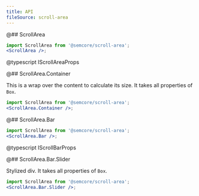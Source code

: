 ```yaml
---
title: API
fileSource: scroll-area
---
```


@## ScrollArea

```jsx
import ScrollArea from '@semcore/scroll-area';
<ScrollArea />;
```

@typescript IScrollAreaProps

@## ScrollArea.Container

This is a wrap over the content to calculate its size. It takes all properties of `Box`.

```jsx
import ScrollArea from '@semcore/scroll-area';
<ScrollArea.Container />;
```

@## ScrollArea.Bar

```jsx
import ScrollArea from '@semcore/scroll-area';
<ScrollArea.Bar />;
```

@typescript IScrollBarProps

@## ScrollArea.Bar.Slider

Stylized div. It takes all properties of `Box`.

```jsx
import ScrollArea from '@semcore/scroll-area';
<ScrollArea.Bar.Slider />;
```
